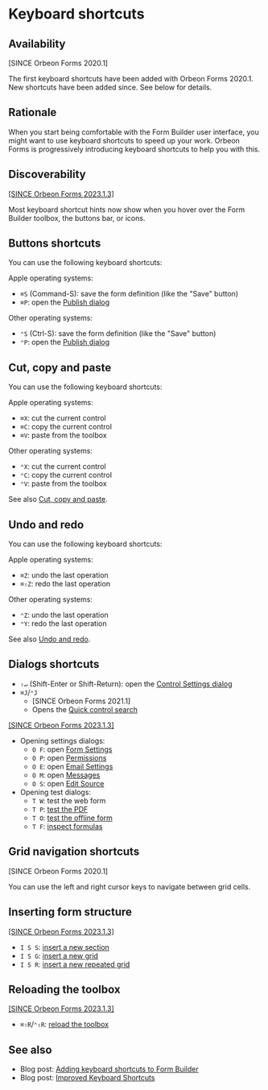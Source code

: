 # Keyboard shortcuts

## Availability

[SINCE Orbeon Forms 2020.1]

The first keyboard shortcuts have been added with Orbeon Forms 2020.1. New shortcuts have been added since. See below for details.

## Rationale

When you start being comfortable with the Form Builder user interface, you might want to use keyboard shortcuts to speed up your work. Orbeon Forms is progressively introducing keyboard shortcuts to help you with this.

## Discoverability

[\[SINCE Orbeon Forms 2023.1.3\]](/release-notes/orbeon-forms-2023.1.3.md)

Most keyboard shortcut hints now show when you hover over the Form Builder toolbox, the buttons bar, or icons.

##  Buttons shortcuts

You can use the following keyboard shortcuts:

Apple operating systems:

- `⌘S` (Command-S): save the form definition (like the "Save" button)
- `⌘P`: open the [Publish dialog](/form-builder/publishing.md)

Other operating systems:

- `⌃S` (Ctrl-S): save the form definition (like the "Save" button)
- `⌃P`: open the [Publish dialog](/form-builder/publishing.md)

## Cut, copy and paste

You can use the following keyboard shortcuts:

Apple operating systems:

- `⌘X`: cut the current control
- `⌘C`: copy the current control
- `⌘V`: paste from the toolbox

Other operating systems:

- `⌃X`: cut the current control
- `⌃C`: copy the current control
- `⌃V`: paste from the toolbox

See also [Cut, copy and paste](/form-builder/cut-copy-paste.md).

## Undo and redo

You can use the following keyboard shortcuts:

Apple operating systems:

- `⌘Z`: undo the last operation
- `⌘⇧Z`: redo the last operation

Other operating systems:

- `⌃Z`: undo the last operation
- `⌃Y`: redo the last operation

See also [Undo and redo](/form-builder/undo-redo.md).

## Dialogs shortcuts

- `⇧↵` (Shift-Enter or Shift-Return): open the [Control Settings dialog](/form-builder/control-settings.md)
- `⌘J`/`⌃J`
    - [SINCE Orbeon Forms 2021.1]
    - Opens the [Quick control search](/form-builder/quick-control-search.md)

[\[SINCE Orbeon Forms 2023.1.3\]](/release-notes/orbeon-forms-2023.1.3.md)

- Opening settings dialogs:
    - `O F`: open [Form Settings](/form-builder/form-settings.md)
    - `O P`: open [Permissions](/form-runner/access-control/deployed-forms.md)
    - `O E`: open [Email Settings](/form-builder/email-settings.md)
    - `O M`: open [Messages](/form-builder/messages.md)
    - `O S`: open [Edit Source](/form-builder/edit-source.md)
- Opening test dialogs:
    - `T W`: test the web form
    - `T P`: [test the PDF](/form-builder/pdf-test.md)
    - `T O`: [test the offline form](/form-builder/offline-test.md)
    - `T F`: [inspect formulas](/form-builder/formulas-inspector.md)

## Grid navigation shortcuts

[SINCE Orbeon Forms 2020.1]

You can use the left and right cursor keys to navigate between grid cells.

## Inserting form structure

[\[SINCE Orbeon Forms 2023.1.3\]](/release-notes/orbeon-forms-2023.1.3.md)

- `I S S`: [insert a new section](/form-builder/toolbox.md)
- `I S G`: [insert a new grid](/form-builder/toolbox.md)
- `I S R`: [insert a new repeated grid](/form-builder/toolbox.md)

## Reloading the toolbox

[\[SINCE Orbeon Forms 2023.1.3\]](/release-notes/orbeon-forms-2023.1.3.md)

- `⌘⇧R`/`⌃⇧R`: [reload the toolbox](/form-builder/toolbox.md#reloading-the-toolbox)

## See also

- Blog post: [Adding keyboard shortcuts to Form Builder](https://www.orbeon.com/2021/01/adding-keyboard-shortcuts-to-form.html)
- Blog post: [Improved Keyboard Shortcuts](https://www.orbeon.com/2024/07/keyboard-shortcuts)
